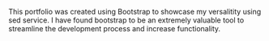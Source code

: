 This portfolio was created using Bootstrap to showcase my versalitity using sed service. I have found bootstrap to be an extremely valuable tool to streamline the development process and increase functionality.